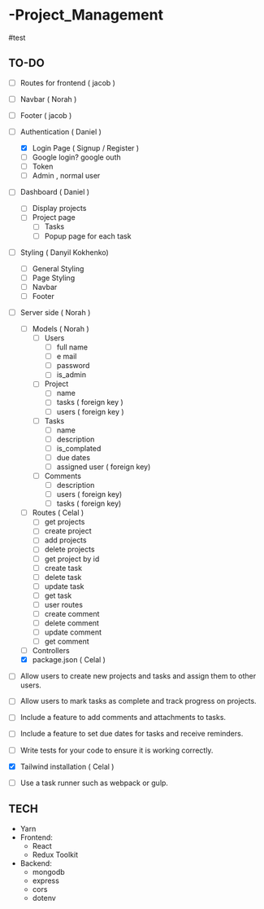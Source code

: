 # -Project_Management
#test
## TO-DO

- [ ] Routes for frontend ( jacob )
- [ ] Navbar ( Norah )
- [ ] Footer ( jacob )

- [ ] Authentication ( Daniel )

  - [x] Login Page ( Signup / Register )
  - [ ] Google login? google outh
  - [ ] Token
  - [ ] Admin , normal user

- [ ] Dashboard ( Daniel )

  - [ ] Display projects
  - [ ] Project page
    - [ ] Tasks
    - [ ] Popup page for each task

- [ ] Styling ( Danyil Kokhenko)

  - [ ] General Styling
  - [ ] Page Styling
  - [ ] Navbar
  - [ ] Footer

- [ ] Server side ( Norah )

  - [ ] Models ( Norah )
    - [ ] Users
      - [ ] full name
      - [ ] e mail
      - [ ] password
      - [ ] is_admin
    - [ ] Project
      - [ ] name
      - [ ] tasks ( foreign key )
      - [ ] users ( foreign key )
    - [ ] Tasks
      - [ ] name
      - [ ] description
      - [ ] is_complated
      - [ ] due dates
      - [ ] assigned user ( foreign key)
    - [ ] Comments
      - [ ] description
      - [ ] users ( foreign key)
      - [ ] tasks ( foreign key)
  - [ ] Routes ( Celal )
    - [ ] get projects
    - [ ] create project
    - [ ] add projects
    - [ ] delete projects
    - [ ] get project by id
    - [ ] create task
    - [ ] delete task
    - [ ] update task
    - [ ] get task
    - [ ] user routes
    - [ ] create comment
    - [ ] delete comment
    - [ ] update comment
    - [ ] get comment
  - [ ] Controllers
  - [x] package.json ( Celal )

- [ ] Allow users to create new projects and tasks and assign them to other users.
- [ ] Allow users to mark tasks as complete and track progress on projects.
- [ ] Include a feature to add comments and attachments to tasks.
- [ ] Include a feature to set due dates for tasks and receive reminders.
- [ ] Write tests for your code to ensure it is working correctly.
- [x] Tailwind installation ( Celal )
- [ ] Use a task runner such as webpack or gulp.

## TECH

- Yarn
- Frontend:
  - React
  - Redux Toolkit
- Backend:
  - mongodb
  - express
  - cors
  - dotenv
